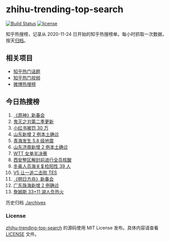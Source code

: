 # zhihu-trending-top-search

[![Build Status](https://github.com/justjavac/zhihu-trending-top-search/workflows/ci/badge.svg?branch=main)](https://github.com/justjavac/zhihu-trending-top-search/actions)
[![license](https://img.shields.io/github/license/justjavac/zhihu-trending-top-search)](https://github.com/justjavac/zhihu-trending-top-search/blob/main/LICENSE)

知乎热搜榜，记录从 2020-11-24 日开始的知乎热搜榜单。每小时抓取一次数据，按天[归档](./archives)。

## 相关项目

- [知乎热门话题](https://github.com/justjavac/zhihu-trending-hot-questions)
- [知乎热门视频](https://github.com/justjavac/zhihu-trending-hot-video)
- [微博热搜榜](https://github.com/justjavac/weibo-trending-hot-search)

## 今日热搜榜

<!-- BEGIN -->
<!-- 最后更新时间 Tue Jan 25 2022 05:10:23 GMT+0800 (China Standard Time) -->

1. [《原神》新春会](https://www.zhihu.com/search?q=原神)
1. [鬼灭之刃第二季更新](https://www.zhihu.com/search?q=鬼灭之刃)
1. [小红书被罚 30 万](https://www.zhihu.com/search?q=小红书)
1. [山东新增 2 例本土确诊](https://www.zhihu.com/search?q=山东新增)
1. [青海发生 5.8 级地震](https://www.zhihu.com/search?q=青海地震)
1. [山东济南新增 2 例本土确诊](https://www.zhihu.com/search?q=山东疫情)
1. [WTT 女单半决赛](https://www.zhihu.com/search?q=wtt)
1. [西安整区解封前进行全员核酸](https://www.zhihu.com/search?q=西安解封)
1. [冬奥人员海关复检阳性 39 人](https://www.zhihu.com/search?q=冬奥人员复检阳性)
1. [V5 让一追二击败 TES](https://www.zhihu.com/search?q=tes)
1. [《明日方舟》新春会](https://www.zhihu.com/search?q=明日方舟)
1. [广东珠海新增 2 例确诊](https://www.zhihu.com/search?q=广东疫情)
1. [詹姆斯 33+11 湖人负热火](https://www.zhihu.com/search?q=湖人)

<!-- END -->

历史归档 [./archives](./archives)

### License

[zhihu-trending-top-search](https://github.com/justjavac/zhihu-trending-top-search)
的源码使用 MIT License 发布。具体内容请查看 [LICENSE](./LICENSE) 文件。
